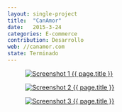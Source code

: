 ```yaml
---
layout: single-project
title:  "CanAmor"
date:   2015-3-24
categories: E-commerce
contribution: Desarrollo
web: //canamor.com
state: Terminado
---
```


<figure class="single-project__image">
	<a href="{{ page.web }}" target="_blank">
		<img src="{{ post.url }}/images/canamor/Screenshot_1-min.png" alt="Screenshot 1 {{ page.title }}">
	</a>
</figure>
<figure class="single-project__image">
	<a href="{{ page.web }}" target="_blank">
		<img src="{{ post.url }}/images/canamor/Screenshot_2-min.png" alt="Screenshot 2 {{ page.title }}">
	</a>
</figure>
<figure class="single-project__image">
	<a href="{{ page.web }}" target="_blank">
		<img src="{{ post.url }}/images/canamor/Screenshot_3-min.png" alt="Screenshot 3 {{ page.title }}">
	</a>
</figure>